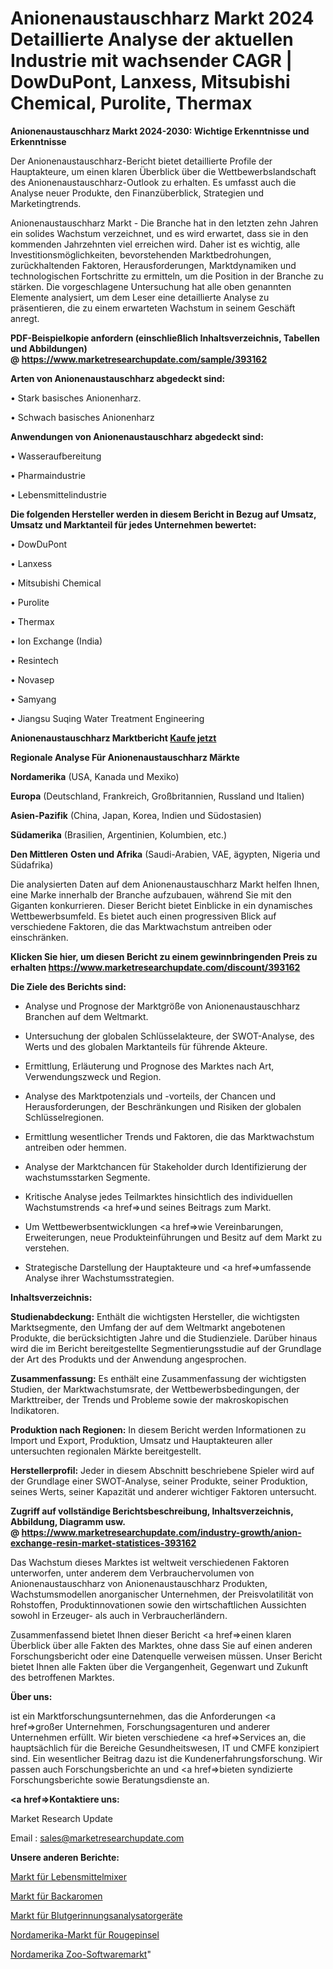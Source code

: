 # Anionenaustauschharz Markt 2024 Detaillierte Analyse der aktuellen Industrie mit wachsender CAGR | DowDuPont, Lanxess, Mitsubishi Chemical, Purolite, Thermax

<strong>Anionenaustauschharz Markt 2024-2030: Wichtige Erkenntnisse und Erkenntnisse</strong>

Der Anionenaustauschharz-Bericht bietet detaillierte Profile der Hauptakteure, um einen klaren Überblick über die Wettbewerbslandschaft des Anionenaustauschharz-Outlook zu erhalten. Es umfasst auch die Analyse neuer Produkte, den Finanzüberblick, Strategien und Marketingtrends.

Anionenaustauschharz Markt - Die Branche hat in den letzten zehn Jahren ein solides Wachstum verzeichnet, und es wird erwartet, dass sie in den kommenden Jahrzehnten viel erreichen wird. Daher ist es wichtig, alle Investitionsmöglichkeiten, bevorstehenden Marktbedrohungen, zurückhaltenden Faktoren, Herausforderungen, Marktdynamiken und technologischen Fortschritte zu ermitteln, um die Position in der Branche zu stärken. Die vorgeschlagene Untersuchung hat alle oben genannten Elemente analysiert, um dem Leser eine detaillierte Analyse zu präsentieren, die zu einem erwarteten Wachstum in seinem Geschäft anregt.

<strong><b>PDF-Beispielkopie anfordern (einschließlich Inhaltsverzeichnis, Tabellen und Abbildungen) @ </b></strong><strong><a href=https://www.marketresearchupdate.com/sample/393162><strong>https://www.marketresearchupdate.com/sample/393162</u></a></strong></strong>

<strong>Arten von Anionenaustauschharz abgedeckt sind:</strong>

• Stark basisches Anionenharz.

• Schwach basisches Anionenharz

<strong>Anwendungen von Anionenaustauschharz abgedeckt sind:</strong>

• Wasseraufbereitung

• Pharmaindustrie

• Lebensmittelindustrie

<strong>Die folgenden Hersteller werden in diesem Bericht in Bezug auf Umsatz, Umsatz und Marktanteil für jedes Unternehmen bewertet:</strong>

• DowDuPont

• Lanxess

• Mitsubishi Chemical

• Purolite

• Thermax

• Ion Exchange (India)

• Resintech

• Novasep

• Samyang

• Jiangsu Suqing Water Treatment Engineering

<strong>Anionenaustauschharz Marktbericht <a href=https://www.marketresearchupdate.com/buynow/393162>Kaufe jetzt</a></strong>

<strong>Regionale Analyse Für Anionenaustauschharz Märkte</strong>

<strong>Nordamerika</strong> (USA, Kanada und Mexiko)

<strong>Europa</strong> (Deutschland, Frankreich, Großbritannien, Russland und Italien)

<strong>Asien-Pazifik</strong> (China, Japan, Korea, Indien und Südostasien)

<strong>Südamerika</strong> (Brasilien, Argentinien, Kolumbien, etc.)

<strong>Den Mittleren</strong> <strong>Osten und Afrika</strong> (Saudi-Arabien, VAE, ägypten, Nigeria und Südafrika)

Die analysierten Daten auf dem Anionenaustauschharz Markt helfen Ihnen, eine Marke innerhalb der Branche aufzubauen, während Sie mit den Giganten konkurrieren. Dieser Bericht bietet Einblicke in ein dynamisches Wettbewerbsumfeld. Es bietet auch einen progressiven Blick auf verschiedene Faktoren, die das Marktwachstum antreiben oder einschränken.

<strong>Klicken Sie hier, um diesen Bericht zu einem gewinnbringenden Preis zu erhalten
</strong><strong><a href=https://www.marketresearchupdate.com/discount/393162>https://www.marketresearchupdate.com/discount/393162</b></u></strong></a>

<strong>Die Ziele des Berichts sind:</strong>

- Analyse und Prognose der Marktgröße von Anionenaustauschharz Branchen auf dem Weltmarkt.

- Untersuchung der globalen Schlüsselakteure, der SWOT-Analyse, des Werts und des globalen Marktanteils für führende Akteure.

- Ermittlung, Erläuterung und Prognose des Marktes nach Art, Verwendungszweck und Region.

- Analyse des Marktpotenzials und -vorteils, der Chancen und Herausforderungen, der Beschränkungen und Risiken der globalen Schlüsselregionen.

- Ermittlung wesentlicher Trends und Faktoren, die das Marktwachstum antreiben oder hemmen.

- Analyse der Marktchancen für Stakeholder durch Identifizierung der wachstumsstarken Segmente.

- Kritische Analyse jedes Teilmarktes hinsichtlich des individuellen Wachstumstrends <a href=>und</a> seines Beitrags zum Markt.

- Um Wettbewerbsentwicklungen <a href=>wie</a> Vereinbarungen, Erweiterungen, neue Produkteinführungen und Besitz auf dem Markt zu verstehen.

- Strategische Darstellung der Hauptakteure und <a href=>umfas</a>sende Analyse ihrer Wachstumsstrategien.

<strong>Inhaltsverzeichnis:</strong>

<strong>Studienabdeckung:</strong> Enthält die wichtigsten Hersteller, die wichtigsten Marktsegmente, den Umfang der auf dem Weltmarkt angebotenen Produkte, die berücksichtigten Jahre und die Studienziele. Darüber hinaus wird die im Bericht bereitgestellte Segmentierungsstudie auf der Grundlage der Art des Produkts und der Anwendung angesprochen.

<strong>Zusammenfassung:</strong> Es enthält eine Zusammenfassung der wichtigsten Studien, der Marktwachstumsrate, der Wettbewerbsbedingungen, der Markttreiber, der Trends und Probleme sowie der makroskopischen Indikatoren.

<strong>Produktion nach Regionen:</strong> In diesem Bericht werden Informationen zu Import und Export, Produktion, Umsatz und Hauptakteuren aller untersuchten regionalen Märkte bereitgestellt.

<strong>Herstellerprofil:</strong> Jeder in diesem Abschnitt beschriebene Spieler wird auf der Grundlage einer SWOT-Analyse, seiner Produkte, seiner Produktion, seines Werts, seiner Kapazität und anderer wichtiger Faktoren untersucht.

<strong><b>Zugriff auf vollständige Berichtsbeschreibung, Inhaltsverzeichnis, Abbildung, Diagramm usw. @ </b></strong><strong><a href=https://www.marketresearchupdate.com/industry-growth/anion-exchange-resin-market-statistices-393162>https://www.marketresearchupdate.com/industry-growth/anion-exchange-resin-market-statistices-393162</a></strong>

Das Wachstum dieses Marktes ist weltweit verschiedenen Faktoren unterworfen, unter anderem dem Verbrauchervolumen von Anionenaustauschharz von Anionenaustauschharz Produkten, Wachstumsmodellen anorganischer Unternehmen, der Preisvolatilität von Rohstoffen, Produktinnovationen sowie den wirtschaftlichen Aussichten sowohl in Erzeuger- als auch in Verbraucherländern.

Zusammenfassend bietet Ihnen dieser Bericht <a href=>einen</a> klaren Überblick über alle Fakten des Marktes, ohne dass Sie auf einen anderen Forschungsbericht oder eine Datenquelle verweisen müssen. Unser Bericht bietet Ihnen alle Fakten über die Vergangenheit, Gegenwart und Zukunft des betroffenen Marktes.

<strong>Über uns:</strong>

 ist ein Marktforschungsunternehmen, das die Anforderungen <a href=>großer</a> Unternehmen, Forschungsagenturen und anderer Unternehmen erfüllt. Wir bieten verschiedene <a href=>Services</a> an, die hauptsächlich für die Bereiche Gesundheitswesen, IT und CMFE konzipiert sind. Ein wesentlicher Beitrag dazu ist die Kundenerfahrungsforschung. Wir passen auch Forschungsberichte an und <a href=>bieten</a> syndizierte Forschungsberichte sowie Beratungsdienste an.

<strong><a href=>Kontaktiere uns:</a></strong>

Market Research Update

Email : sales@marketresearchupdate.com

<strong>Unsere anderen Berichte:</strong>

<a href=https://www.linkedin.com/pulse/food-blender-mixer-market-trends-2023-key-takeaways>Markt für Lebensmittelmixer</a>

<a href=https://www.linkedin.com/pulse/bakery-flavors-market-report-2023-top-company>Markt für Backaromen</a>

<a href=https://www.linkedin.com/pulse/blood-coagulation-analyzer-device-market-outlooks>Markt für Blutgerinnungsanalysatorgeräte</a>

<a href=https://www.linkedin.com/pulse/north-america-blush-brush-market-2023-pointing>Nordamerika-Markt für Rougepinsel</a>

<a href=https://www.linkedin.com/pulse/north-america-zoo-software-market-expecting-p85wf/>Nordamerika Zoo-Softwaremarkt</a>"
